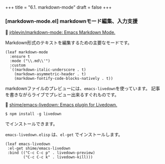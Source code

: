 +++
title = "6.1. markdown-mode"
draft = false
+++
### [markdown-mode.el] markdownモード編集、入力支援
🔗 [jrblevin/markdown-mode: Emacs Markdown Mode.](https://github.com/jrblevin/markdown-mode) 

Markdown形式のテキストを編集するための主要なモードです。

```elisp
(leaf markdown-mode
  :ensure t
  :mode ("\\.md\\'")
  :custom
  `((markdown-italic-underscore . t)
    (markdown-asymmetric-header . t)
	(markdown-fontify-code-blocks-natively . t))
```

markdownファイルのプレビューには、`emacs-livedown`を使っています。
記事を書きながらライブでプレビュー出来るすぐれものです。

🔗 [shime/emacs-livedown: Emacs plugin for Livedown.](https://github.com/shime/emacs-livedown)

```session
$ npm install -g livedown
```
でインストールできます。

`emacs-livedown.elisp` は、`el-get` でインストールします。

```elisp
(leaf emacs-livedown
 :el-get shime/emacs-livedown
 :bind (("C-c C-c p" . livedown-preview)
        ("C-c C-c k" . livedown-kill)))
```
